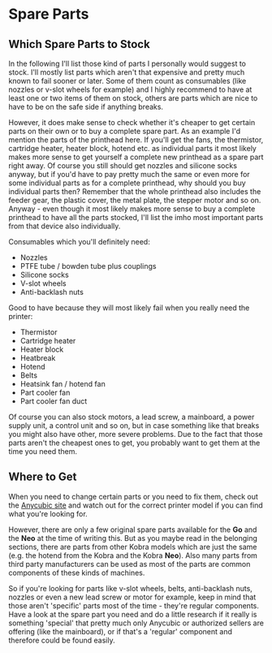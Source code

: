 <link rel=”manifest” href=”docs/manifest.webmanifest”>

# Spare Parts

## Which Spare Parts to Stock
In the following I'll list those kind of parts I personally would suggest to stock. I'll mostly list parts which aren't that expensive and pretty much known to fail sooner or later. Some of them count as consumables (like nozzles or v-slot wheels for example) and I highly recommend to have at least one or two items of them on stock, others are parts which are nice to have to be on the safe side if anything breaks.    
  
However, it does make sense to check whether it's cheaper to get certain parts on their own or to buy a complete spare part. As an example I'd mention the parts of the printhead here. If you'll get the fans, the thermistor, cartridge heater, heater block, hotend etc. as individual parts it most likely makes more sense to get yourself a complete new printhead as a spare part right away. Of course you still should get nozzles and silicone socks anyway, but if you'd have to pay pretty much the same or even more for some individual parts as for a complete printhead, why should you buy individual parts then? Remember that the whole printhead also includes the feeder gear, the plastic cover, the metal plate, the stepper motor and so on. Anyway - even though it most likely makes more sense to buy a complete printhead to have all the parts stocked, I'll list the imho most important parts from that device also individually.  

Consumables which you'll definitely need:  
- Nozzles
- PTFE tube / bowden tube plus couplings
- Silicone socks
- V-slot wheels
- Anti-backlash nuts
  
Good to have because they will most likely fail when you really need the printer: 
- Thermistor
- Cartridge heater
- Heater block 
- Heatbreak 
- Hotend
- Belts
- Heatsink fan / hotend fan
- Part cooler fan
- Part cooler fan duct

Of course you can also stock motors, a lead screw, a mainboard, a power supply unit, a control unit and so on, but in case something like that breaks you might also have other, more severe problems. Due to the fact that those parts aren't the cheapest ones to get, you probably want to get them at the time you need them.      
  
## Where to Get
When you need to change certain parts or you need to fix them, check out the [Anycubic site](https://www.anycubic.com/collections/for-kobra-series) and watch out for the correct printer model if you can find what you're looking for.  
  
However, there are only a few original spare parts available for the **Go** and the **Neo** at the time of writing this. But as you maybe read in the belonging sections, there are parts from other Kobra models which are just the same (e.g. the hotend from the Kobra and the Kobra **Neo**). Also many parts from third party manufacturers can be used as most of the parts are common components of these kinds of machines.  
  
So if you're looking for parts like v-slot wheels, belts, anti-backlash nuts, nozzles or even a new lead screw or motor for example, keep in mind that those aren't 'specific' parts most of the time - they're regular components. Have a look at the spare part you need and do a little research if it really is something 'special' that pretty much only Anycubic or authorized sellers are offering (like the mainboard), or if that's a 'regular' component and therefore could be found easily.  
     
  

  

